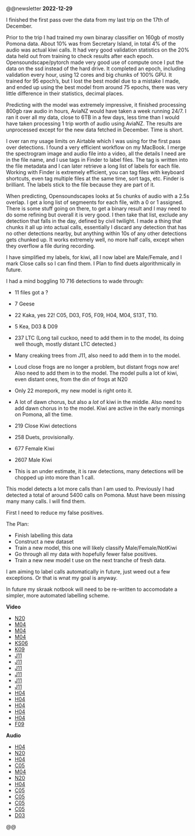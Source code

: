 @@newsletter
__2022-12-29__

I finished the first pass over the data from my last trip on the 17th of December.

Prior to the trip I had trained my own binaray classifier on 160gb of mostly Pomona data. About 10% was from Secretary Island, in total 4% of the audio was actual kiwi calls. It had very good validation statistics on the 20% data held out from training to check results after each epoch. Opensoundscape/pytorch made very good use of compute once I put the data on the ssd instead of the hard drive. It completed an epoch, including validation every hour, using 12 cores and big chunks of 100% GPU.  It trained for 95 epoch’s, but I lost the best  model due to a mistake I made, and ended up using the best model from around 75 epochs, there was very little difference in their statistics, decimal places. 

Predicting with the model was extremely impressive, it finished processing 800gb raw audio in hours, AviaNZ would have taken a week running 24/7. I ran it over all my data, close to 6TB in a few days, less time than I would have taken processing 1 trip worth of audio using AviaNZ. The results are unprocessed except for the new data fetched in December. Time is short.

I over ran  my usage limits on Airtable which I was using for the first pass over detections. I found a very efficient workflow on my MacBook. I merge the spectrogram image and audio file into a video, all the details I need are in the file name, and I use tags in Finder to label files. The tag is written into the file metadata and I can later retrieve a long list of labels for each file. Working with Finder is extremely efficient, you can tag files with keyboard shortcuts, even tag multiple files at the same time, sort tags, etc. Finder is brilliant. The labels stick to the file because they are part of it.

When predicting, Opensoundscapes looks at 5s chunks of audio with a 2.5s overlap. I get a long list of segmeents for each file, with a 0 or 1 assigned. There is some stuff going on there, to get a binary result and I may need to do some refining but overall it is very good. I then take that list, exclude any detection that falls in the day, defined by civil twilight. I made a thing that chunks it all up into actual calls, essentially I discard any detection that has no other detections nearby, but anything within 10s of any other detections gets chunked up. It works extremely well, no more half calls, except when they overflow a file during recording.

I have simplified my labels, for kiwi, all I now label are Male/Female, and I mark Close calls so I can find them. I Plan to find duets algorithmically in future.

I had a mind boggling 10 716 detections to wade through:
- 11 files got a ?
- 7 Geese
- 22 Kaka, yes 22! C05, D03, F05, F09, H04, M04, S13T, T10.
- 5 Kea, D03 & D09
- 237 LTC (Long tail cuckoo, need to add them in to the model, its doing well though, mostly distant LTC detected.)
- Many creaking trees from J11, also need to add them in to the model.
- Loud close frogs are no longer a problem, but distant frogs now are! Also need to add them in to the model. The model pulls a lot of kiwi, even distant ones, from the din of frogs at N20
- Only 22 morepork, my new model is right onto it.
- A lot of dawn chorus, but also a _lot_ of kiwi in the middle. Also need to add dawn chorus in to the model. Kiwi are active in the early mornings on Pomona, all the time.
	
- 219 Close Kiwi detections
- 258 Duets, provisionally.
	
- 677 Female Kiwi
- 2607 Male Kiwi
- This is an under estimate, it is raw detections, many detections will be chopped up into more than 1 call.

This model detects a lot more calls than I am used to. Previously I had detected a total of around 5400 calls on Pomona. Must have been missing many many calls. I will find them.

First I need to reduce my false positives.

The Plan:
- Finish labelling this data
- Construct a new dataset
- Train a new model, this one will likely classify Male/Female/NotKiwi
- Go through all my data with hopefully fewer false positives.
- Train a new new model t use on the next tranche of fresh data.
	
I am aiming to label calls automatically in future, just weed out a few exceptions. Or that is wnat my goal is anyway.

In future my skraak notbook will need to be re-written to accomodate a simpler, more automated labelling scheme.

__Video__
- [N20](https://res.cloudinary.com/dofwwje6q/video/upload/v1672305180/Pomona/2022-12-29/N20-2022-12-17-20221013_050000-373-400_xdnlab.mp4)
- [M04](https://res.cloudinary.com/dofwwje6q/video/upload/v1672305190/Pomona/2022-12-29/M04-2022-12-17-20221106_051500-283-310_puc3z6.mp4)
- [M04](https://res.cloudinary.com/dofwwje6q/video/upload/v1672305188/Pomona/2022-12-29/M04-2022-12-17-20221106_051500-220-262_wnjzxc.mp4)
- [M04](https://res.cloudinary.com/dofwwje6q/video/upload/v1672305187/Pomona/2022-12-29/M04-2022-12-17-20221106_051500-183-212_fllzsl.mp4)
- [KS06](https://res.cloudinary.com/dofwwje6q/video/upload/v1672305177/Pomona/2022-12-29/KS06-2022-12-17-20221021_053000-35-47_dixm57.mp4)
- [K09](https://res.cloudinary.com/dofwwje6q/video/upload/v1672305189/Pomona/2022-12-29/K09-2022-12-17-20221030_053000-660-712_mv0d68.mp4)
- [J11](https://res.cloudinary.com/dofwwje6q/video/upload/v1672305186/Pomona/2022-12-29/J11-2022-12-17-20221202_051500-728-750_rslqi0.mp4)
- [J11](https://res.cloudinary.com/dofwwje6q/video/upload/v1672305185/Pomona/2022-12-29/J11-2022-12-17-20221202_051500-633-655_k16rik.mp4)
- [J11](https://res.cloudinary.com/dofwwje6q/video/upload/v1672305186/Pomona/2022-12-29/J11-2022-12-17-20221120_214500-105-127_fijuas.mp4)
- [J11](https://res.cloudinary.com/dofwwje6q/video/upload/v1672305183/Pomona/2022-12-29/J11-2022-12-17-20221106_054500-723-735_tpbyyb.mp4)
- [J11](https://res.cloudinary.com/dofwwje6q/video/upload/v1672305183/Pomona/2022-12-29/J11-2022-12-17-20221106_054500-428-440_ijufpx.mp4)
- [J11](https://res.cloudinary.com/dofwwje6q/video/upload/v1672305189/Pomona/2022-12-29/J11-2022-12-17-20221106_054500-295-320_dvjfi0.mp4)
- [H04](https://res.cloudinary.com/dofwwje6q/video/upload/v1672305187/Pomona/2022-12-29/H04-2022-12-17-20221201_050000-420-530_qa0dpd.mp4)
- [H04](https://res.cloudinary.com/dofwwje6q/video/upload/v1672305181/Pomona/2022-12-29/H04-2022-12-17-20221128_051500-833-865_y5pzl6.mp4)
- [H04](https://res.cloudinary.com/dofwwje6q/video/upload/v1672305177/Pomona/2022-12-29/H04-2022-12-17-20221125_024500-518-555_utt58w.mp4)
- [H04](https://res.cloudinary.com/dofwwje6q/video/upload/v1672305181/Pomona/2022-12-29/H04-2022-12-17-20221116_044501-353-377_jketq0.mp4)
- [H04](https://res.cloudinary.com/dofwwje6q/video/upload/v1672305183/Pomona/2022-12-29/H04-2022-12-17-20221113_050000-208-265_r0dwno.mp4)
- [F09](https://res.cloudinary.com/dofwwje6q/video/upload/v1672305182/Pomona/2022-12-29/F09-2022-12-17-20221127_051500-835-877_qemicg.mp4)


__Audio__
- [H04](https://res.cloudinary.com/dofwwje6q/video/upload/v1672306552/Pomona/2022-12-29/H04-2022-12-17-20221128_050000-155-247_fzzrsl.wav)
- [N20](https://res.cloudinary.com/dofwwje6q/video/upload/v1672306548/Pomona/2022-12-29/N20-2022-12-17-20221012_014500-153-190_ohqucq.wav)
- [H04](https://res.cloudinary.com/dofwwje6q/video/upload/v1672306547/Pomona/2022-12-29/H04-2022-12-17-20221126_223000-338-390_jqspgv.wav)
- [C05](https://res.cloudinary.com/dofwwje6q/video/upload/v1672306542/Pomona/2022-12-29/C05-20211127_021500_fijobn.wav)
- [M04](https://res.cloudinary.com/dofwwje6q/video/upload/v1672306541/Pomona/2022-12-29/M04-2022-12-17-20221112_031500-668-705_fidq4w.wav)
- [N20](https://res.cloudinary.com/dofwwje6q/video/upload/v1672306541/Pomona/2022-12-29/N20-2022-12-17-20221012_023000-515-557_wn2lrd.wav)
- [H04](https://res.cloudinary.com/dofwwje6q/video/upload/v1672306527/Pomona/2022-12-29/H04-2022-12-17-20221116_044501-353-377_s4dyxd.wav)
- [C05](https://res.cloudinary.com/dofwwje6q/video/upload/v1672306526/Pomona/2022-12-29/C05-20211203_003001_fqls0f.wav)
- [C05](https://res.cloudinary.com/dofwwje6q/video/upload/v1672306524/Pomona/2022-12-29/C05_20211029_020000_jmhlag.wav)
- [C05](https://res.cloudinary.com/dofwwje6q/video/upload/v1672306522/Pomona/2022-12-29/C05-20211203_004500_ebnvs7.wav)
- [C05](https://res.cloudinary.com/dofwwje6q/video/upload/v1672306522/Pomona/2022-12-29/C05-20211128_040000_eiai2y.wav)
- [D03](https://res.cloudinary.com/dofwwje6q/video/upload/v1672306521/Pomona/2022-12-29/D03-2022-12-17-20221018_010000-275-322_ldb59p.wav)


@@